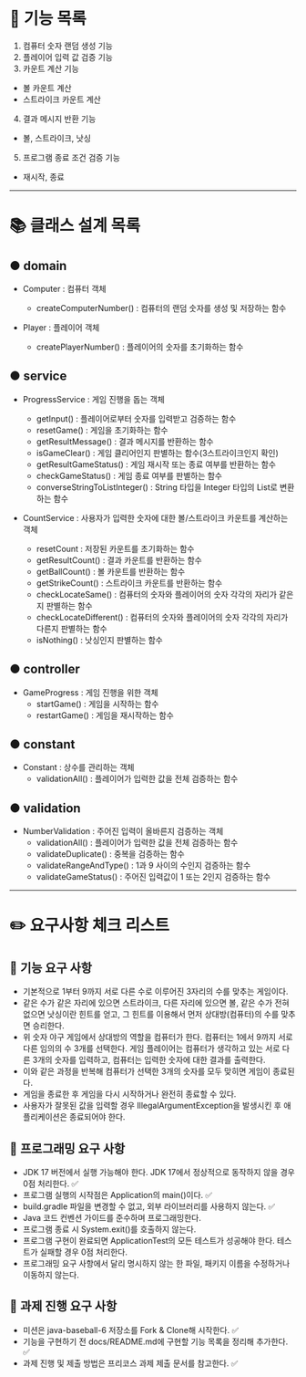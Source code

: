 # 🚀 기능 목록

1. 컴퓨터 숫자 랜덤 생성 기능
2. 플레이어 입력 값 검증 기능
3. 카운트 계산 기능

- 볼 카운트 계산
- 스트라이크 카운트 계산

4. 결과 메시지 반환 기능

- 볼, 스트라이크, 낫싱

5. 프로그램 종료 조건 검증 기능

- 재시작, 종료

---

# 📚 클래스 설계 목록

## ● domain

- Computer : 컴퓨터 객체
    - createComputerNumber() : 컴퓨터의 랜덤 숫자를 생성 및 저장하는 함수

- Player : 플레이어 객체
    - createPlayerNumber() : 플레이어의 숫자를 초기화하는 함수

## ● service

- ProgressService : 게임 진행을 돕는 객체
    - getInput() : 플레이어로부터 숫자를 입력받고 검증하는 함수
    - resetGame() : 게임을 초기화하는 함수
    - getResultMessage() : 결과 메시지를 반환하는 함수
    - isGameClear() : 게임 클리어인지 판별하는 함수(3스트라이크인지 확인)
    - getResultGameStatus() : 게임 재시작 또는 종료 여부를 반환하는 함수
    - checkGameStatus() : 게임 종료 여부를 판별하는 함수
    - converseStringToListInteger() : String 타입을 Integer 타입의 List로 변환하는 함수


- CountService : 사용자가 입력한 숫자에 대한 볼/스트라이크 카운트를 계산하는 객체
    - resetCount : 저장된 카운트를 초기화하는 함수
    - getResultCount() : 결과 카운트를 반환하는 함수
    - getBallCount() : 볼 카운트를 반환하는 함수
    - getStrikeCount() : 스트라이크 카운트를 반환하는 함수
    - checkLocateSame() : 컴퓨터의 숫자와 플레이어의 숫자 각각의 자리가 같은지 판별하는 함수
    - checkLocateDifferent() : 컴퓨터의 숫자와 플레이어의 숫자 각각의 자리가 다른지 판별하는 함수
    - isNothing() : 낫싱인지 판별하는 함수

## ● controller

- GameProgress : 게임 진행을 위한 객체
    - startGame() : 게임을 시작하는 함수
    - restartGame() : 게임을 재시작하는 함수

## ● constant

- Constant : 상수를 관리하는 객체
    - validationAll() : 플레이어가 입력한 값을 전체 검증하는 함수

## ● validation

- NumberValidation : 주어진 입력이 올바른지 검증하는 객체
    - validationAll() : 플레이어가 입력한 값을 전체 검증하는 함수
    - validateDuplicate() : 중복을 검증하는 함수
    - validateRangeAndType() : 1과 9 사이의 수인지 검증하는 함수
    - validateGameStatus() : 주어진 입력값이 1 또는 2인지 검증하는 함수

---

# ✏️ 요구사항 체크 리스트

## 🎯 기능 요구 사항

- 기본적으로 1부터 9까지 서로 다른 수로 이루어진 3자리의 수를 맞추는 게임이다.
- 같은 수가 같은 자리에 있으면 스트라이크, 다른 자리에 있으면 볼, 같은 수가 전혀 없으면 낫싱이란 힌트를 얻고, 그 힌트를 이용해서 먼저 상대방(컴퓨터)의 수를 맞추면 승리한다.
- 위 숫자 야구 게임에서 상대방의 역할을 컴퓨터가 한다. 컴퓨터는 1에서 9까지 서로 다른 임의의 수 3개를 선택한다. 게임 플레이어는 컴퓨터가 생각하고 있는 서로 다른 3개의 숫자를 입력하고, 컴퓨터는 입력한
  숫자에 대한 결과를 출력한다.
- 이와 같은 과정을 반복해 컴퓨터가 선택한 3개의 숫자를 모두 맞히면 게임이 종료된다.
- 게임을 종료한 후 게임을 다시 시작하거나 완전히 종료할 수 있다.
- 사용자가 잘못된 값을 입력할 경우 IllegalArgumentException을 발생시킨 후 애플리케이션은 종료되어야 한다.

## 🎯 프로그래밍 요구 사항

- JDK 17 버전에서 실행 가능해야 한다. JDK 17에서 정상적으로 동작하지 않을 경우 0점 처리한다. ✅
- 프로그램 실행의 시작점은 Application의 main()이다. ✅
- build.gradle 파일을 변경할 수 없고, 외부 라이브러리를 사용하지 않는다. ✅
- Java 코드 컨벤션 가이드를 준수하며 프로그래밍한다.
- 프로그램 종료 시 System.exit()를 호출하지 않는다.
- 프로그램 구현이 완료되면 ApplicationTest의 모든 테스트가 성공해야 한다. 테스트가 실패할 경우 0점 처리한다.
- 프로그래밍 요구 사항에서 달리 명시하지 않는 한 파일, 패키지 이름을 수정하거나 이동하지 않는다.

## 🎯 과제 진행 요구 사항

- 미션은 java-baseball-6 저장소를 Fork & Clone해 시작한다. ✅
- 기능을 구현하기 전 docs/README.md에 구현할 기능 목록을 정리해 추가한다. ✅
- 과제 진행 및 제출 방법은 프리코스 과제 제출 문서를 참고한다. ✅